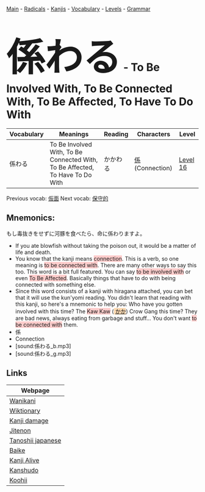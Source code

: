 <style> bigfont {font-size: 100px}</style>
[Main](../README.md) -
[Radicals](../radicals.md) -
[Kanjis](../kanjis.md) -
[Vocabulary](../vocabulary.md) -
[Levels](../levels.md) -
[Grammar](../grammar.md)
# <bigfont> 係わる</bigfont> - To Be Involved With, To Be Connected With, To Be Affected, To Have To Do With 

| Vocabulary | Meanings | Reading | Characters | Level |
| --- | --- | --- | --- | --- |
| 係わる | To Be Involved With, To Be Connected With, To Be Affected, To Have To Do With | かかわる |  [係](../kanjis/係.md) (Connection) | [Level 16](../levels/wk_level16.md) |

Previous vocab: [仮面](仮面.md) Next vocab: [保守的](保守的.md) 

## Mnemonics:
もし毒抜きをせずに河豚を食べたら、命に係わりますよ。
* If you ate blowfish without taking the poison out, it would be a matter of life and death.
* You know that the kanji means <span style="background-color:#ffcccb"> connection</span>. This is a verb, so one meaning is <span style="background-color:#ffcccb"> to be connected with</span>. There are many other ways to say this too. This word is a bit full featured. You can say <span style="background-color:#ffcccb"> to be involved with</span> or even <span style="background-color:#ffcccb"> To Be Affected</span>. Basically things that have to do with being connected with something else.
* Since this word consists of a kanji with hiragana attached, you can bet that it will use the kun'yomi reading. You didn't learn that reading with this kanji, so here's a mnemonic to help you: Who have you gotten involved with this time? The <span style="background-color:#ffcccb"> Kaw Kaw</span> (<span style="background-color:#fed8b1"> [かか](https://jisho.org/search/かか)</span>) Crow Gang this time? They are bad news, always eating from garbage and stuff... You don't want <span style="background-color:#ffcccb"> to be connected with</span> them.
* 係
* Connection
* [sound:係わる_b.mp3]
* [sound:係わる_g.mp3]


## Links 

| Webpage |
| --- |
| [Wanikani          ](https://www.wanikani.com/kanji/係わる) |
| [Wiktionary        ](https://en.wiktionary.org/wiki/係わる) |
| [Kanji damage      ](http://www.kanjidamage.com/kanji/search?utf8=✓&q=係わる) |
| [Jitenon           ](https://jitenon.com/kanji/係わる) |
| [Tanoshii japanese ](https://www.tanoshiijapanese.com/dictionary/kanji.cfm?k=係わる) |
| [Baike             ](https://baike.baidu.com/item/係わる) |
| [Kanji Alive       ](https://app.kanjialive.com/係わる) |
| [Kanshudo          ](https://www.kanshudo.com/searchmn?q=係わる) |
| [Koohii            ](https://kanji.koohii.com/study/kanji/係わる) |
